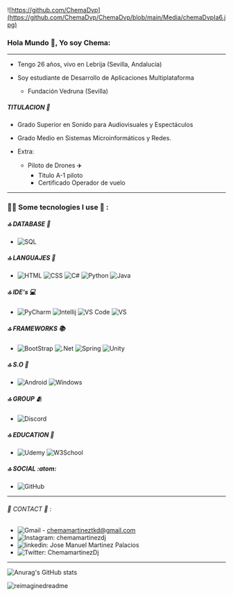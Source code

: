 ![https://github.com/ChemaDvp](https://github.com/ChemaDvp/ChemaDvp/blob/main/Media/chemaDvpIa6.jpg)


### Hola Mundo 👋, Yo soy Chema:

***

* Tengo 26 años, vivo en Lebrija (Sevilla, Andalucía)

* Soy estudiante de Desarrollo de Aplicaciones Multiplataforma
  * Fundación Vedruna (Sevilla)

##### TITULACION 📑
* Grado Superior en Sonido para Audiovisuales y Espectáculos

* Grado Medio en Sistemas Microinformáticos y Redes.

* Extra:
  * Piloto de Drones ✈️
    * Titulo A-1 piloto
    * Certificado Operador de vuelo

---

### 👩‍💻 Some tecnologies I use 🎯 :
##### 🔝 DATABASE 📂
- ![SQL](https://img.shields.io/badge/MySQL-005C84?style=for-the-badge&logo=mysql&logoColor=white)

##### 🔝 LANGUAJES 📑
- ![HTML](https://img.shields.io/badge/HTML5-E34F26?style=for-the-badge&logo=html5&logoColor=white) ![CSS](https://img.shields.io/badge/CSS3-1572B6?style=for-the-badge&logo=css3&logoColor=white) ![C#](https://img.shields.io/badge/C%23-239120?style=for-the-badge&logo=c-sharp&logoColor=white) ![Python](https://img.shields.io/badge/Python-FFD43B?style=for-the-badge&logo=python&logoColor=blue) ![Java](https://img.shields.io/badge/java-%23ED8B00.svg?style=for-the-badge&logo=openjdk&logoColor=white)

##### 🔝 IDE's 💻
- ![PyCharm](https://img.shields.io/badge/PyCharm-000000.svg?&style=for-the-badge&logo=PyCharm&logoColor=white) ![Intellij](https://img.shields.io/badge/IntelliJ_IDEA-000000.svg?style=for-the-badge&logo=intellij-idea&logoColor=white) ![VS Code](https://img.shields.io/badge/VSCode-0078D4?style=for-the-badge&logo=visual%20studio%20code&logoColor=white) ![VS](https://img.shields.io/badge/Visual_Studio-5C2D91?style=for-the-badge&logo=visual%20studio&logoColor=white)

##### 🔝 FRAMEWORKS 📚
- ![BootStrap](https://img.shields.io/badge/Bootstrap-563D7C?style=for-the-badge&logo=bootstrap&logoColor=white) ![.Net](https://img.shields.io/badge/.NET-512BD4?style=for-the-badge&logo=dotnet&logoColor=white) ![Spring]( 	https://img.shields.io/badge/Spring-6DB33F?style=for-the-badge&logo=spring&logoColor=white) ![Unity](https://img.shields.io/badge/Unity-100000?style=for-the-badge&logo=unity&logoColor=white)

##### 🔝 S.O 💾
- ![Android](https://img.shields.io/badge/Android-3DDC84?style=for-the-badge&logo=android&logoColor=white) ![Windows]( 	https://img.shields.io/badge/Windows-0078D6?style=for-the-badge&logo=windows&logoColor=white)


##### 🔝 GROUP 🫂
- ![Discord](https://img.shields.io/badge/Discord-5865F2?style=for-the-badge&logo=discord&logoColor=white)

##### 🔝 EDUCATION 📖
- ![Udemy](https://img.shields.io/badge/Udemy-EC5252?style=for-the-badge&logo=Udemy&logoColor=white) ![W3School](https://img.shields.io/badge/W3Schools-04AA6D?style=for-the-badge&logo=W3Schools&logoColor=white)


##### 🔝 SOCIAL :atom:
- ![GitHub](https://img.shields.io/badge/GitHub-100000?style=for-the-badge&logo=github&logoColor=white)
---

###### 📱 CONTACT 📧 :

- ![Gmail](https://img.shields.io/badge/Gmail-D14836?style=for-the-badge&logo=gmail&logoColor=white) - chemamartineztkd@gmail.com
- ![Instagram:](https://img.shields.io/badge/Instagram-E4405F?style=for-the-badge&logo=instagram&logoColor=white) chemamartinezdj
- ![linkedin:](https://img.shields.io/badge/LinkedIn-0077B5?style=for-the-badge&logo=linkedin&logoColor=white) Jose Manuel Martinez Palacios
- ![Twitter:](https://img.shields.io/badge/Twitter-1DA1F2?style=for-the-badge&logo=twitter&logoColor=white) ChemamartinezDj

---

![Anurag's GitHub stats](https://github-readme-stats.vercel.app/api?username=ChemaDvp&show_icons=true&theme=tokyonight)

<img src="https://myreadme.vercel.app/api/embed/YOURUSERNAME?panels=userstatistics,toprepositories,toplanguages,commitgraph" alt="reimaginedreadme" />
